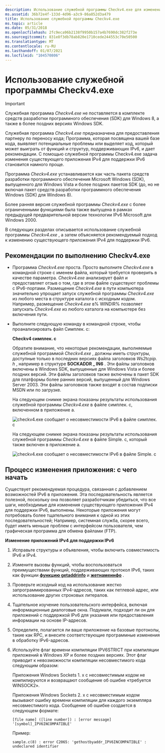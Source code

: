 ```yaml
---
description: Использование служебной программы Checkv4.exe для изменения приложения IPv4 для поддержки IPv6.
ms.assetid: 36b72e4f-133d-4d96-a3c9-86a852d3a479
title: Использование служебной программы Checkv4.exe
ms.topic: article
ms.date: 05/31/2018
ms.openlocfilehash: 2fc9eca96b2138f9950b157a4b7690dc382f273e
ms.sourcegitcommit: 831e8f3db78ab820e1710cede244553c70e50500
ms.translationtype: MT
ms.contentlocale: ru-RU
ms.lasthandoff: 01/07/2021
ms.locfileid: "104570806"
---
```

# <a name="using-the-checkv4exe-utility"></a>Использование служебной программы Checkv4.exe

> [!IMPORTANT]
> Служебная программа *Checkv4.exe* не поставляется в комплекте средств разработки программного обеспечения (SDK) для Windows 8, а также в более поздних версиях Windows SDK.

Служебная программа *Checkv4.exe* предназначена для предоставления партнеру по переносу кода; Программа, которая посвящена вашей базе кода, выявляет потенциальные проблемы или выделяет код, который может выиграть от функций и структур, поддерживающих IPv6, и дает рекомендации. С помощью служебной программы Checkv4.exe задача изменения существующего приложения IPv4 для поддержки IPv6 становится намного проще.

Программа *Checkv4.exe* устанавливается как часть пакета средств разработки программного обеспечения Microsoft Windows (SDK), выпущенного для Windows Vista и более поздних пакетов SDK (до, но не включая пакет средств разработки программного обеспечения Windows (SDK) для Windows 8).

Более ранняя версия служебной программы *Checkv4.exe* с более ограниченными функциями была также выпущена в рамках предыдущей предварительной версии технологии IPv6 Microsoft для Windows 2000.

В следующих разделах описывается использование служебной программы *Checkv4.exe* , а затем объясняется рекомендуемый подход к изменению существующего приложения IPv4 для поддержки IPv6.

## <a name="recommendations-for-running-checkv4exe"></a>Рекомендации по выполнению Checkv4.exe

-   Программа *Checkv4.exe* проста. Просто выполните *Checkv4.exe* в командной строке с именем файла, который требуется проверить в качестве параметра. *Checkv4.exe* анализирует файл и предоставляет отзыв о том, где в этом файле существуют проблемы с IPv6-портами. Размещение *Checkv4.exe* в пути компьютера значительно упрощает запуск служебной программы *Checkv4.exe* из любого места в структуре каталога с исходным кодом. Например, размещение *Checkv4.exe* в% WINDIR% позволяет запускать *Checkv4.exe* из любого каталога на компьютере без включения пути.

-   Выполните следующую команду в командной строке, чтобы проанализировать файл Симплек. c:

    **Checkv4 симплек. c**

    Обратите внимание, что некоторые рекомендации, выполняемые служебной программой *Checkv4.exe* , должны иметь структуры, доступные только в последних версиях файла заголовков *Ws2tcpip. h* , например в структуре **SOCKADDR \_ IN6** . Эти файлы заголовков включены в Windows SDK, выпущенные для Windows Vista и более поздних версий. Эти файлы заголовков также включены в пакет SDK для платформы более ранних версий, выпущенный для Windows Server 2003. Эти файлы заголовков также входят в состав подписки MSDN или по загрузке.

    На следующем снимке экрана показаны результаты использования служебной программы *Checkv4.exe* в файле симплек. c, включенном в приложение а.

    ![checkv4.exe сообщает о несовместимости IPv6 в файле симплек. c](images/portingguide002.jpg)

    На следующем снимке экрана показаны результаты использования служебной программы *Checkv4.exe* в файле Simple. c, который также включен в приложение а.

    ![checkv4.exe сообщает о несовместимости IPv6 в файле Simple. c](images/portingguide003.jpg)

## <a name="the-application-modification-process-where-to-start"></a>Процесс изменения приложения: с чего начать

Существует рекомендуемая процедура, связанная с добавлением возможностей IPv6 в приложения. Эта последовательность является полезной, поскольку она позволяет разработчикам убедиться, что все шаги, необходимые для изменения существующего приложения IPv4 для поддержки IPv6, выполнены. Некоторые приложения могут потребовать более тщательного внимания к одной из этих последовательностей; Например, системная служба, скорее всего, будет иметь меньше проблем с интерфейсом пользователя, чем графическая программа для обмена файлами (FTP).

**Изменение приложений IPv4 для поддержки IPv6**

1.  Исправьте структуры и объявления, чтобы включить совместимость IPv6 и IPv4.
2.  Измените вызовы функций, чтобы воспользоваться преимуществами функций, поддерживающих протокол IPv6, таких как функции [**функцию getaddrinfo**](/windows/desktop/api/Ws2tcpip/nf-ws2tcpip-getaddrinfo) и [**жетнамеинфо**](/windows/desktop/api/Ws2tcpip/nf-ws2tcpip-getnameinfo) .
3.  Проверьте исходный код на использование жестко запрограммированных IPv4-адресов, таких как петлевой адрес, или использование других строковых литералов.
4.  Тщательное изучение пользовательского интерфейса, включая информационные диалоговые окна. Подумали, подходит ли он для приложений с поддержкой IPv6 для указания или предоставления информации на основе IP-адресов.
5.  Определите, полагается ли ваше приложение на базовые протоколы, такие как RPC, и внесите соответствующие программные изменения в обработку IPv6-адресов.
6.  Используйте флаг времени компиляции IPV6STRICT при компиляции приложений в Windows XP и более поздних версиях. Этот флаг приводит к невозможности компиляции несовместимого кода следующим образом:

    Приложения Windows Sockets 1. x с несовместимым кодом не компилируются и возвращают сообщение об ошибке «требуется WINSOCK2».

    Приложения Windows Sockets 2. x с несовместимым кодом вызывают ошибку времени компиляции для каждого экземпляра несовместимого кода. Сообщение об ошибке создается в следующем формате:

    `[file name] ([line number]) : [error message] '[symbol]_IPV6INCOMPATIBLE'`

    Пример:

    `sample.c(8) : error C2065: 'gethostbyaddr_IPV6INCOMPATIBLE' : undeclared identifier`

 

 



